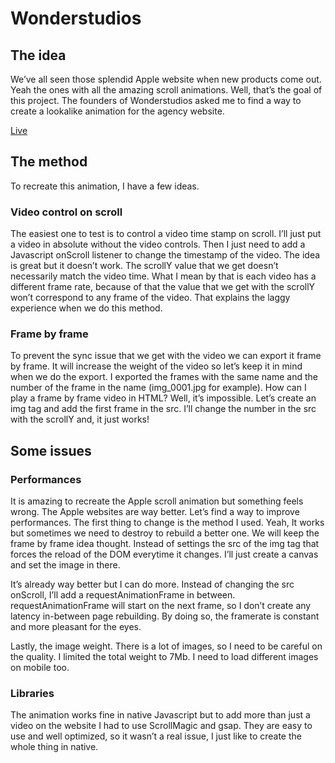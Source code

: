 # Wonderstudios

## The idea

We’ve all seen those splendid Apple website when new products come out. Yeah the ones with all the amazing scroll animations. Well, that’s the goal of this project. The founders of Wonderstudios asked me to find a way to create a lookalike animation for the agency website.

[Live](https://wonderstudios.com)

## The method

To recreate this animation, I have a few ideas.

### Video control on scroll

The easiest one to test is to control a video time stamp on scroll. I’ll just put a video in absolute without the video controls. Then I just need to add a Javascript onScroll listener to change the timestamp of the video. The idea is great but it doesn’t work. The scrollY value that we get doesn’t necessarily match the video time. What I mean by that is each video has a different frame rate, because of that the value that we get with the scrollY won’t correspond to any frame of the video. That explains the laggy experience when we do this method.

### Frame by frame

To prevent the sync issue that we get with the video we can export it frame by frame. It will increase the weight of the video so let’s keep it in mind when we do the export. I exported the frames with the same name and the number of the frame in the name (img_0001.jpg for example). How can I play a frame by frame video in HTML? Well, it’s impossible. Let’s create an img tag and add the first frame in the src. I’ll change the number in the src with the scrollY and, it just works!

## Some issues

### Performances

It is amazing to recreate the Apple scroll animation but something feels wrong. The Apple websites are way better. Let’s find a way to improve performances. The first thing to change is the method I used. Yeah, It works but sometimes we need to destroy to rebuild a better one. We will keep the frame by frame idea thought. Instead of settings the src of the img tag that forces the reload of the DOM everytime it changes. I’ll just create a canvas and set the image in there.

It’s already way better but I can do more. Instead of changing the src onScroll, I’ll add a requestAnimationFrame in between. requestAnimationFrame will start on the next frame, so I don’t create any latency in-between page rebuilding. By doing so, the framerate is constant and more pleasant for the eyes.

Lastly, the image weight. There is a lot of images, so I need to be careful on the quality. I limited the total weight to 7Mb. I need to load different images on mobile too.

### Libraries

The animation works fine in native Javascript but to add more than just a video on the website I had to use ScrollMagic and gsap. They are easy to use and well optimized, so it wasn’t a real issue, I just like to create the whole thing in native. 
